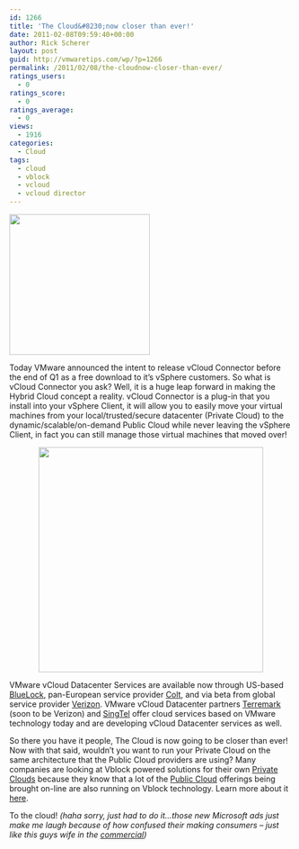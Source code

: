 ```yaml
---
id: 1266
title: 'The Cloud&#8230;now closer than ever!'
date: 2011-02-08T09:59:40+00:00
author: Rick Scherer
layout: post
guid: http://vmwaretips.com/wp/?p=1266
permalink: /2011/02/08/the-cloudnow-closer-than-ever/
ratings_users:
  - 0
ratings_score:
  - 0
ratings_average:
  - 0
views:
  - 1916
categories:
  - Cloud
tags:
  - cloud
  - vblock
  - vcloud
  - vcloud director
---
```

<a rel="attachment wp-att-1269" href="http://vmwaretips.com/wp/wp-content/uploads/2011/02/cloudpic.png"><img class="alignright size-medium wp-image-1269" title="Cloud Diagram" src="http://vmwaretips.com/wp/wp-content/uploads/2011/02/cloudpic-300x117.png" alt="" width="250" srcset="http://www.vmwaretips.com/wp/wp-content/uploads/2011/02/cloudpic-300x117.png 300w, http://www.vmwaretips.com/wp/wp-content/uploads/2011/02/cloudpic.png 989w" sizes="(max-width: 300px) 100vw, 300px" /></a>

Today VMware announced the intent to release vCloud Connector before the end of Q1 as a free download to it&#8217;s vSphere customers. So what is vCloud Connector you ask? Well, it is a huge leap forward in making the Hybrid Cloud concept a reality. vCloud Connector is a plug-in that you install into your vSphere Client, it will allow you to easily move your virtual machines from your local/trusted/secure datacenter (Private Cloud) to the dynamic/scalable/on-demand Public Cloud while never leaving the vSphere Client, in fact you can still manage those virtual machines that moved over!

<p style="text-align: center;">
  <a rel="attachment wp-att-1270" href="http://vmwaretips.com/wp/wp-content/uploads/2011/02/cloudconnector.png"><img class="aligncenter size-medium wp-image-1270" title="Cloud Connector" src="http://vmwaretips.com/wp/wp-content/uploads/2011/02/cloudconnector-300x225.png" alt="" width="400" srcset="http://www.vmwaretips.com/wp/wp-content/uploads/2011/02/cloudconnector-300x225.png 300w, http://www.vmwaretips.com/wp/wp-content/uploads/2011/02/cloudconnector.png 1500w" sizes="(max-width: 300px) 100vw, 300px" /></a>
</p>

VMware vCloud Datacenter Services are available now through US-based <a href="http://www.bluelock.com" target="_blank">BlueLock</a>, pan-European service provider <a href="http://www.colt.net/vmware-vcloud" target="_blank">Colt</a>, and via beta from global service provider <a href="http://www.verizonbusiness.com/Products/it/cloud-it/" target="_blank">Verizon</a>. VMware vCloud Datacenter partners <a href="http://www.terremark.com/services/cloudcomputing.aspx" target="_blank">Terremark</a> (soon to be Verizon) and <a href="http://business.singtel.com" target="_blank">SingTel</a> offer cloud services based on VMware technology today and are developing vCloud Datacenter services as well.

So there you have it people, The Cloud is now going to be closer than ever! Now with that said, wouldn&#8217;t you want to run your Private Cloud on the same architecture that the Public Cloud providers are using? Many companies are looking at Vblock powered solutions for their own <a href="http://vce.com/pdf/media/vce-pr-2011-01-27-claremont-mckenna-college.pdf" target="_blank">Private Clouds</a> because they know that a lot of the <a href="http://http://newsroom.cisco.com/dlls/2010/prod_091410d.html" target="_blank">Public Cloud</a> offerings being brought on-line are also running on Vblock technology. Learn more about it <a href="http://www.vce.com" target="_blank">here</a>.

To the cloud! _(haha sorry, just had to do it&#8230;those new Microsoft ads just make me laugh because of how confused their making consumers &#8211; just like this guys wife in the <a href="http://youtu.be/Lel3swo4RMc" target="_blank">commercial</a>)_